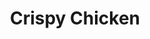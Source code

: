 ---
title: Crispy Chicken
descriptiion: Crunchy and crispy Chicken
featured-image: /uploads/asun.jpg
theme: Meat
---